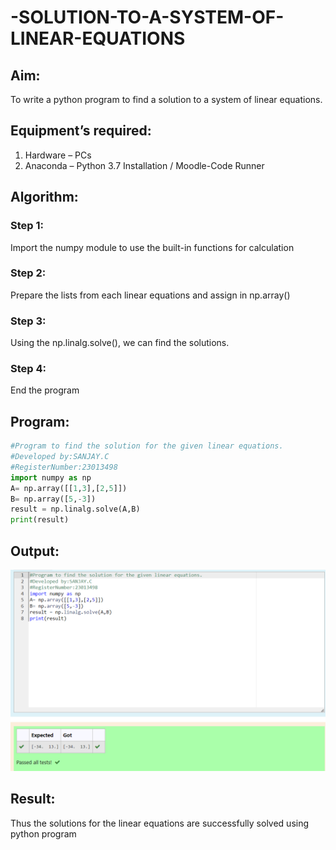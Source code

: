 # -SOLUTION-TO-A-SYSTEM-OF-LINEAR-EQUATIONS
## Aim:
To write a python program to find a solution to a system of linear equations.
## Equipment’s required:
1. 	Hardware – PCs
2. 	Anaconda – Python 3.7 Installation / Moodle-Code Runner
## Algorithm:
### Step 1: 
Import the numpy module to use the built-in functions for calculation
### Step 2: 
Prepare the lists from each linear equations and assign in np.array()
### Step 3: 
Using the np.linalg.solve(), we can find the solutions.
### Step 4: 
End the program
## Program:
```py
#Program to find the solution for the given linear equations.
#Developed by:SANJAY.C 
#RegisterNumber:23013498
import numpy as np
A= np.array([[1,3],[2,5]])
B= np.array([5,-3])
result = np.linalg.solve(A,B)
print(result)
```

## Output:
![Alt text](<EXP 01.png>)

## Result: 
Thus the solutions for the linear equations are successfully solved using python program

